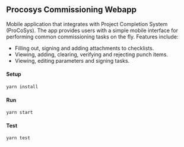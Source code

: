 ## Procosys Commissioning Webapp
Mobile application that integrates with Project Completion System (ProCoSys).
The app provides users with a simple mobile interface for performing common commissioning tasks on the fly.
Features include: 
* Filling out, signing and adding attachments to checklists.
* Viewing, adding, clearing, verifying and rejecting punch items.
* Viewing, editing parameters and signing tasks.

#### Setup
`yarn install`

#### Run
`yarn start`

#### Test
`yarn test`